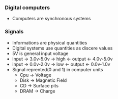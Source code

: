 ### Digital computers
- Computers are synchronous systems

### Signals
- Informations are physical quantities
- Digital systems use quantities as discere values
- 5V is general input voltage
- input -> 3.0v-5.0v -> high <- output <- 4.0v-5.0v
- input -> 0.0v-2.0v -> low  <- output <- 0.0v-1.0v
- Signal reprented(0 and 1) in computer units
    * Cpu -> Voltage
    * Disk -> Magnetic Field
    * CD -> Surface pits
    * DRAM -> Charge


